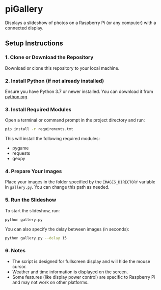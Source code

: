 
# piGallery
Displays a slideshow of photos on a Raspberry Pi (or any computer) with a connected display.

## Setup Instructions

### 1. Clone or Download the Repository
Download or clone this repository to your local machine.

### 2. Install Python (if not already installed)
Ensure you have Python 3.7 or newer installed. You can download it from [python.org](https://www.python.org/downloads/).

### 3. Install Required Modules
Open a terminal or command prompt in the project directory and run:

```sh
pip install -r requirements.txt
```

This will install the following required modules:
- pygame
- requests
- geopy

### 4. Prepare Your Images
Place your images in the folder specified by the `IMAGES_DIRECTORY` variable in `gallery.py`. You can change this path as needed.

### 5. Run the Slideshow
To start the slideshow, run:

```sh
python gallery.py
```

You can also specify the delay between images (in seconds):

```sh
python gallery.py --delay 15
```

### 6. Notes
- The script is designed for fullscreen display and will hide the mouse cursor.
- Weather and time information is displayed on the screen.
- Some features (like display power control) are specific to Raspberry Pi and may not work on other platforms.
